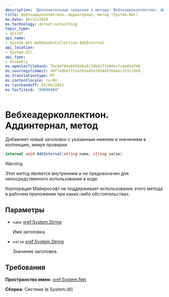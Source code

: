 ```yaml
---
description: 'Дополнительные сведения о методе: Вебхеадерколлектион. Аддинтернал'
title: Вебхеадерколлектион. Аддинтернал, метод (System.Net)
ms.date: 06/12/2020
ms.technology: dotnet-networking
topic_type:
- apiref
api_name:
- System.Net.WebHeaderCollection.AddInternal
api_location:
- System.dll
api_type:
- Assembly
ms.openlocfilehash: 7bc84f84e6656dba5230b627fe9decfc4e0b4746
ms.sourcegitcommit: ddf7edb67715a5b9a45e3dd44536dabc153c1de0
ms.translationtype: MT
ms.contentlocale: ru-RU
ms.lasthandoff: 02/06/2021
ms.locfileid: "99699484"
---
```

# <a name="webheadercollectionaddinternal-method"></a>Вебхеадерколлектион. Аддинтернал, метод

Добавляет новый заголовок с указанным именем и значением в коллекцию, минуя проверки.

```csharp
internal void AddInternal(string name, string value)
```

> [!WARNING]
> Этот метод является внутренним и не предназначен для непосредственного использования в коде.
>
> Корпорация Майкрософт не поддерживает использование этого метода в рабочем приложении при каких-либо обстоятельствах.

## <a name="parameters"></a>Параметры

- `name` <xref:System.String>

  Имя заголовка.

- `value` <xref:System.String>

  Значение заголовка.

## <a name="requirements"></a>Требования

**Пространство имен:** <xref:System.Net>

**Сборка:** Система (в System.dll)
